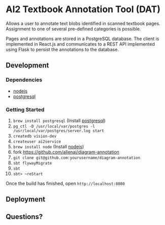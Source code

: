 # AI2 Textbook Annotation Tool (DAT)

Allows a user to annotate text blobs identified in scanned textbook pages. Assignment to one of several pre-defined categories is possible.

Pages and annotations are stored in a PostgreSQL database. The client is implemented in React.js and communicates
to a REST API implemented using Flask to persist the annotations to the database.

## Development

### Dependencies

* [nodejs](https://nodejs.org)
* [postgresql](http://www.postgresql.org)

### Getting Started

1. `brew install postgresql` (Install [postgresql](http://www.postgresql.org))
2. `pg_ctl -D /usr/local/var/postgres -l /usr/local/var/postgres/server.log start`
3. `createdb vision-dev`
4. `createuser ai2service`
5. `brew install node` (Install [nodejs](https://nodejs.org))
6.  fork https://github.com/allenai/diagram-annotation
7. `git clone git@github.com:yourusername/diagram-annotation`
8. `sbt flywayMigrate`
9. `sbt`
10. `sbt> ~reStart`

Once the build has finished, open `http://localhost:8080`

## Deployment


## Questions?



